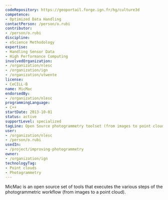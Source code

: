 ```yaml
---
codeRepository: https://geoportail.forge.ign.fr/hg/culture3d
competence:
- Optimized Data Handling
contactPerson: /person/o.rubi
contributor:
- /person/o.rubi
discipline:
- eScience Methodology
expertise:
- Handling Sensor Data
- High Performance Computing
involvedOrganization:
- /organization/nlesc
- /organization/ign
- /organization/utwente
license:
- CeCILL-B
name: MicMac
endorsedBy:
- /organization/nlesc
programmingLanguage:
- C++
startDate: 2013-10-01
status: active
supportLevel: specialized
tagLine: Open Source photogrammetry toolset (from images to point clouds)
user:
- /organization/nlesc
- /person/o.rubi
usedIn:
- /project/improving-photogrammetry
owner: 
- /organization/ign
technologyTag:
- Point clouds
- Photogrammetry
---
```

MicMac is an open source set of tools that executes the various steps of the photogrammetric workflow (from images to a point cloud).
